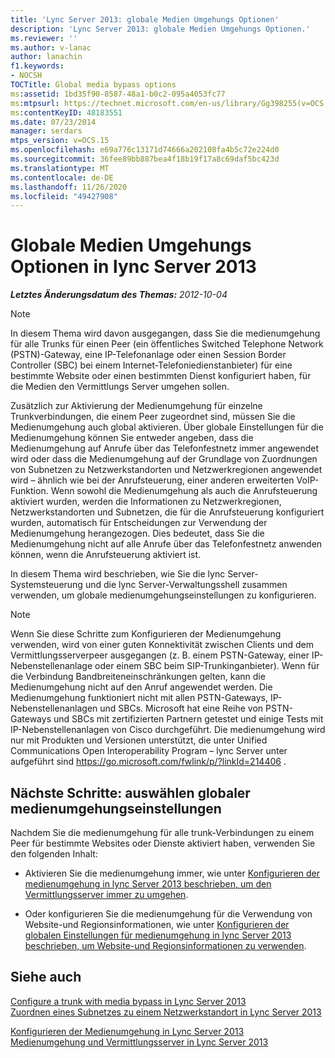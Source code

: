 ```yaml
---
title: 'Lync Server 2013: globale Medien Umgehungs Optionen'
description: 'Lync Server 2013: globale Medien Umgehungs Optionen.'
ms.reviewer: ''
ms.author: v-lanac
author: lanachin
f1.keywords:
- NOCSH
TOCTitle: Global media bypass options
ms:assetid: 1bd35f90-8587-48a1-b0c2-095a4053fc77
ms:mtpsurl: https://technet.microsoft.com/en-us/library/Gg398255(v=OCS.15)
ms:contentKeyID: 48183551
ms.date: 07/23/2014
manager: serdars
mtps_version: v=OCS.15
ms.openlocfilehash: e69a776c13171d74666a202108fa4b5c72e224d0
ms.sourcegitcommit: 36fee89bb887bea4f18b19f17a8c69daf5bc423d
ms.translationtype: MT
ms.contentlocale: de-DE
ms.lasthandoff: 11/26/2020
ms.locfileid: "49427908"
---
```

# <a name="global-media-bypass-options-in-lync-server-2013"></a>Globale Medien Umgehungs Optionen in lync Server 2013

<div data-xmlns="http://www.w3.org/1999/xhtml">

<div class="topic" data-xmlns="http://www.w3.org/1999/xhtml" data-msxsl="urn:schemas-microsoft-com:xslt" data-cs="https://msdn.microsoft.com/">

<div data-asp="https://msdn2.microsoft.com/asp">



</div>

<div id="mainSection">

<div id="mainBody">

<span> </span>

_**Letztes Änderungsdatum des Themas:** 2012-10-04_

<div>


> [!NOTE]  
> In diesem Thema wird davon ausgegangen, dass Sie die medienumgehung für alle Trunks für einen Peer (ein öffentliches Switched Telephone Network (PSTN)-Gateway, eine IP-Telefonanlage oder einen Session Border Controller (SBC) bei einem Internet-Telefoniedienstanbieter) für eine bestimmte Website oder einen bestimmten Dienst konfiguriert haben, für die Medien den Vermittlungs Server umgehen sollen.



</div>

Zusätzlich zur Aktivierung der Medienumgehung für einzelne Trunkverbindungen, die einem Peer zugeordnet sind, müssen Sie die Medienumgehung auch global aktivieren. Über globale Einstellungen für die Medienumgehung können Sie entweder angeben, dass die Medienumgehung auf Anrufe über das Telefonfestnetz immer angewendet wird oder dass die Medienumgehung auf der Grundlage von Zuordnungen von Subnetzen zu Netzwerkstandorten und Netzwerkregionen angewendet wird – ähnlich wie bei der Anrufsteuerung, einer anderen erweiterten VoIP-Funktion. Wenn sowohl die Medienumgehung als auch die Anrufsteuerung aktiviert wurden, werden die Informationen zu Netzwerkregionen, Netzwerkstandorten und Subnetzen, die für die Anrufsteuerung konfiguriert wurden, automatisch für Entscheidungen zur Verwendung der Medienumgehung herangezogen. Dies bedeutet, dass Sie die Medienumgehung nicht auf alle Anrufe über das Telefonfestnetz anwenden können, wenn die Anrufsteuerung aktiviert ist.

In diesem Thema wird beschrieben, wie Sie die lync Server-Systemsteuerung und die lync Server-Verwaltungsshell zusammen verwenden, um globale medienumgehungseinstellungen zu konfigurieren.

<div>


> [!NOTE]  
> Wenn Sie diese Schritte zum Konfigurieren der Medienumgehung verwenden, wird von einer guten Konnektivität zwischen Clients und dem Vermittlungsserverpeer ausgegangen (z. B. einem PSTN-Gateway, einer IP-Nebenstellenanlage oder einem SBC beim SIP-Trunkinganbieter). Wenn für die Verbindung Bandbreiteneinschränkungen gelten, kann die Medienumgehung nicht auf den Anruf angewendet werden. Die Medienumgehung funktioniert nicht mit allen PSTN-Gateways, IP-Nebenstellenanlagen und SBCs. Microsoft hat eine Reihe von PSTN-Gateways und SBCs mit zertifizierten Partnern getestet und einige Tests mit IP-Nebenstellenanlagen von Cisco durchgeführt. Die medienumgehung wird nur mit Produkten und Versionen unterstützt, die unter Unified Communications Open Interoperability Program – lync Server unter aufgeführt sind <A href="https://go.microsoft.com/fwlink/p/?linkid=214406">https://go.microsoft.com/fwlink/p/?linkId=214406</A> .



</div>

<div>

## <a name="next-steps-choose-global-media-bypass-settings"></a>Nächste Schritte: auswählen globaler medienumgehungseinstellungen

Nachdem Sie die medienumgehung für alle trunk-Verbindungen zu einem Peer für bestimmte Websites oder Dienste aktiviert haben, verwenden Sie den folgenden Inhalt:

  - Aktivieren Sie die medienumgehung immer, wie unter [Konfigurieren der medienumgehung in lync Server 2013 beschrieben, um den Vermittlungsserver immer zu umgehen](lync-server-2013-configure-media-bypass-to-always-bypass-the-mediation-server.md).

  - Oder konfigurieren Sie die medienumgehung für die Verwendung von Website-und Regionsinformationen, wie unter [Konfigurieren der globalen Einstellungen für medienumgehung in lync Server 2013 beschrieben, um Website-und Regionsinformationen zu verwenden](lync-server-2013-configure-media-bypass-global-settings-to-use-site-and-region-information.md).

</div>

<div>

## <a name="see-also"></a>Siehe auch


[Configure a trunk with media bypass in Lync Server 2013](lync-server-2013-configure-a-trunk-with-media-bypass.md)  
[Zuordnen eines Subnetzes zu einem Netzwerkstandort in Lync Server 2013](lync-server-2013-associate-a-subnet-with-a-network-site.md)  


[Konfigurieren der Medienumgehung in Lync Server 2013](lync-server-2013-configure-media-bypass.md)  
[Medienumgehung und Vermittlungsserver in Lync Server 2013](lync-server-2013-media-bypass-and-mediation-server.md)  
  

</div>

</div>

<span> </span>

</div>

</div>

</div>

